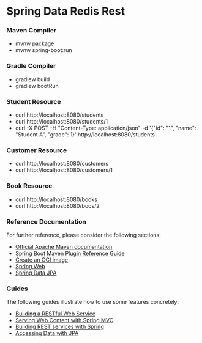 # Spring Data Redis Rest

### Maven Compiler
* mvnw package
* mvnw spring-boot:run

### Gradle Compiler
* gradlew build
* gradlew bootRun


### Student Resource
* curl http://localhost:8080/students
* curl http://localhost:8080/students/1
* curl -X POST -H "Content-Type: application/json" -d '{"id": "1", "name": "Student A", "grade": 1}' http://localhost:8080/students
### Customer Resource
* curl http://localhost:8080/customers
* curl http://localhost:8080/customers/1

### Book Resource

* curl http://localhost:8080/books
* curl http://localhost:8080/boos/2

### Reference Documentation
For further reference, please consider the following sections:

* [Official Apache Maven documentation](https://maven.apache.org/guides/index.html)
* [Spring Boot Maven Plugin Reference Guide](https://docs.spring.io/spring-boot/3.5.0/maven-plugin)
* [Create an OCI image](https://docs.spring.io/spring-boot/3.5.0/maven-plugin/build-image.html)
* [Spring Web](https://docs.spring.io/spring-boot/3.5.0/reference/web/servlet.html)
* [Spring Data JPA](https://docs.spring.io/spring-boot/3.5.0/reference/data/sql.html#data.sql.jpa-and-spring-data)

### Guides
The following guides illustrate how to use some features concretely:

* [Building a RESTful Web Service](https://spring.io/guides/gs/rest-service/)
* [Serving Web Content with Spring MVC](https://spring.io/guides/gs/serving-web-content/)
* [Building REST services with Spring](https://spring.io/guides/tutorials/rest/)
* [Accessing Data with JPA](https://spring.io/guides/gs/accessing-data-jpa/)